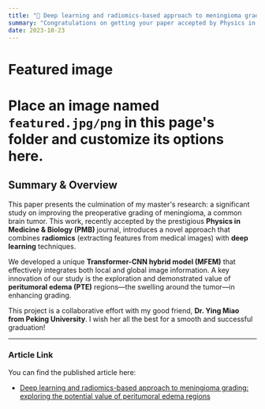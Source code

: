 ```yaml
---
title: "🎉 Deep learning and radiomics-based approach to meningioma grading: exploring the potential value of peritumoral edema regions"
summary: "Congratulations on getting your paper accepted by Physics in Medicine & Biology (PMB)!" # It's good practice to quote string values too
date: 2023-10-23
---
```

# Featured image
# Place an image named `featured.jpg/png` in this page's folder and customize its options here.

## Summary & Overview


This paper presents the culmination of my master's research: a significant study on improving the preoperative grading of meningioma, a common brain tumor. This work, recently accepted by the prestigious **Physics in Medicine & Biology (PMB)** journal, introduces a novel approach that combines **radiomics** (extracting features from medical images) with **deep learning** techniques.

We developed a unique **Transformer-CNN hybrid model (MFEM)** that effectively integrates both local and global image information. A key innovation of our study is the exploration and demonstrated value of **peritumoral edema (PTE)** regions—the swelling around the tumor—in enhancing grading.

This project is a collaborative effort with my good friend, **Dr. Ying Miao from Peking University**. I wish her all the best for a smooth and successful graduation!

---

### Article Link

You can find the published article here:
* [Deep learning and radiomics-based approach to meningioma grading: exploring the potential value of peritumoral edema regions](https://iopscience.iop.org/article/10.1088/1361-6560/ad30b4)


